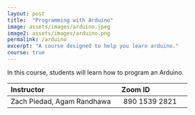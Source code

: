 ```yaml
---
layout: post
title:  "Programming with Arduino"
image: assets/images/arduino.jpeg
image2: assets/images/arduino.png
permalink: /arduino
excerpt: "A course designed to help you learn arduino."
course: true
---
```


In this course, students will learn how to program an Arduino.

| Instructor | &nbsp;&nbsp;Zoom ID &nbsp; |
| :---        |        :--- |  
| Zach Piedad, Agam Randhawa | &nbsp;&nbsp; 890 1539 2821 &nbsp; &nbsp; |

<br/>
